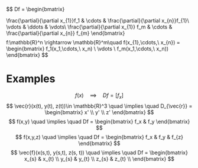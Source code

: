 $$
Df = 
\begin{bmatrix}

\frac{\partial}{\partial x_{1}}f_1 & \cdots & \frac{\partial}{\partial x_{n}}f_{1}\\
\vdots & \ddots & \vdots\\
\frac{\partial}{\partial x_{1}} f_m & \cdots & \frac{\partial}{\partial x_{n}} f_{m}
\end{bmatrix}
$$
$$
f:\mathbb{R}^n \rightarrow \mathbb{R}^m\quad
f(x_{1},\cdots,\ x_{n}) = 
\begin{bmatrix}
f_1(x_1,\cdots,\ x_n) \\
\vdots \\
f_m(x_1,\cdots,\ x_n))
\end{bmatrix}
$$

# Examples
$$
f(x) \quad \implies \quad Df = [f_{x}]
$$
$$
\vec{r}(x(t), y(t), z(t))\in \mathbb{R}^3 \quad \implies \quad D_{\vec{r}} = \begin{bmatrix}
x' \\
y' \\
z'
\end{bmatrix}
$$
$$
f(x,y) \quad \implies \quad Df = \begin{bmatrix}
f_x & f_y
\end{bmatrix}
$$
$$
f(x,y,z) \quad \implies \quad Df = \begin{bmatrix}
f_x & f_y & f_{z}
\end{bmatrix}
$$
$$
\vec{f}(x(s,t), y(s,t), z(s, t)) \quad \implies \quad Df = \begin{bmatrix}
x_{s} & x_{t} \\
y_{s} & y_{t}  \\
z_{s} & z_{t}  \\
\end{bmatrix}
$$

